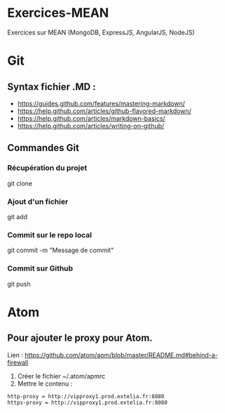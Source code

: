 # Exercices-MEAN
Exercices sur MEAN (MongoDB, ExpressJS, AngularJS, NodeJS)

# Git

## Syntax fichier .MD :
* https://guides.github.com/features/mastering-markdown/
* https://help.github.com/articles/github-flavored-markdown/
* https://help.github.com/articles/markdown-basics/
* https://help.github.com/articles/writing-on-github/

## Commandes Git

### Récupération du projet
git clone <URL>

### Ajout d'un fichier
git add <NouveauFichier>

### Commit sur le repo local
git commit -m "Message de commit"

### Commit sur Github
git push

# Atom

## Pour ajouter le proxy pour Atom.

Lien : https://github.com/atom/apm/blob/master/README.md#behind-a-firewall

1. Créer le fichier ~/.atom/apmrc
2. Mettre le contenu :
```
http-proxy = http://vipproxy1.prod.extelia.fr:8080
https-proxy = http://vipproxy1.prod.extelia.fr:8080
```
